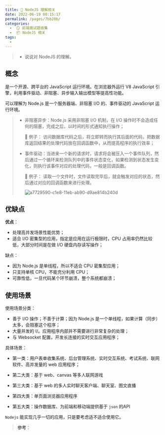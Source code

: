```yaml
---
title: 🍎 NodeJS 理解相关
date: 2022-06-19 00:15:17
permalink: /pages/7bb20b/
categories:
  -  🪞 前端面试题收集
  -  📦 NodeJS 相关
tags:
  - 
---
```




> + 说说对 NodeJS 的理解。



## 概念

是一个开源、跨平台的 JavaScript 运行环境。在浏览器外运行 V8 JavaScript 引擎，利用事件驱动、非阻塞、异步输入输出模型等提高性功能。

可以理解为 Node.js 是一个服务器端、非阻塞 I/O 的、事件驱动的 JavaScript 运行环境。

> + 非阻塞异步：Node.js 采用非阻塞 I/O 机制，在 I/O 操作时不会造成任何的阻塞，完成之后，以时间的形式通知执行操作；
>
>   🌰 例子： 访问数据库代码之后，将立即转而执行其后面的代码，把数据库返回结果的处理代码放在回调函数中，从而提高程序的执行效率；
>
> + 事件驱动：当进来一个新的请求时，请求将会被压入一个事件队列，然后通过一个循环来检测队列中的事件状态变化，如果检测到状态发生变化，则执行该事件对应的处理代码，一般是回调函数。
>
>   🌰 例子： 读取一个文件时，文件读取完毕后，就会触发对应的状态，然后通过对应的回调函数来进行处理。
>
>   ![a7729590-c1e8-11eb-ab90-d9ae814b240d](https://cdn.jsdelivr.net/gh/simon1uo/image-flow@master/image/j53pgf.png)







## 优缺点

**优点**：

+ 处理高并发场景性能优势；
+ 适合 I/O 密集型的应用，指定是应用在运行极限时，CPU 占用率仍然比较低，大部分时间是在做 I/O 硬盘内存读写操作；

缺点：

+ 因为 Node.js 是单线程，所以不适合 CPU 密集型应用；
+ 只支持单核 CPU，不能充分利用 CPU；
+ 可靠性低，一旦代码某个环节崩溃，整个系统都崩溃；



## 使用场景

使用场景分类：

+ 善于 I/O 操作；不善于计算；因为 Node.js 是一个单线程，如果计算（同步）太多，会阻塞这个程序；
+ 大量并发的 I/。应用程序内部并不需要进行非常复杂的处理；
+ 与 Websocket 配置，开发长连接的实时交互应用程序；

具体场景：

+ 第一类：用户表单收集系统、后台管理系统、实时交互系统、考试系统、联网软件、高并发量的 web 应用程序；

+ 第二大类：基于 web、canvas 等多人联网游戏
+ 第三大类：基于 web 的多人实时聊天客户端、聊天室、图文直播
+ 第四大类：单页面浏览器应用程序
+ 第五大类：操作数据库、为前端和移动端提供基于 `json` 的API

`Nodejs` 能实现几乎一切的应用，只是要考虑适不适合使用它。



> **参考**：

